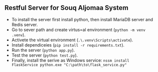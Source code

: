 ## Restful Server for Souq Aljomaa System

- To install the server first install python, then install MariaDB server and Redis server.
- Go to sever path and create virtus=al environment (`python -m venv .venv`).
- Activete the virtual environment (`.\.venv\Scripts\activate`).
- Install dependiceies (`pip install -r requirements.txt`).
- Run the server (`python app.py`). 
- Test the server (`python test.py`).
- Finally, install the serive as Windows service:
    `nssm install FlaskService python.exe "C:\path\to\flask_service.py"`